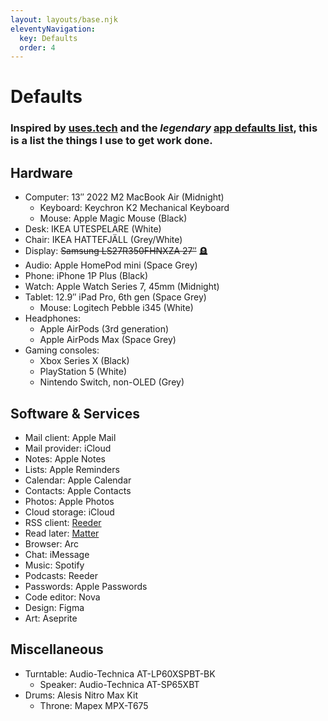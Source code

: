 ```yaml
---
layout: layouts/base.njk
eleventyNavigation:
  key: Defaults
  order: 4
---
```


# Defaults

### Inspired by [uses.tech](https://uses.tech/) and the *legendary* [app defaults list](https://defaults.rknight.me/), this is a list the things I use to get work done.

## Hardware

- Computer: 13″ 2022 M2 MacBook Air (Midnight)
	- Keyboard: Keychron K2 Mechanical Keyboard
	- Mouse: Apple Magic Mouse (Black)
- Desk: IKEA UTESPELARE (White)
- Chair: IKEA HATTEFJÄLL (Grey/White)
- Display: ~~Samsung LS27R350FHNXZA 27″~~ 🪦
- Audio: Apple HomePod mini (Space Grey)
- Phone: iPhone 1P Plus (Black)
- Watch: Apple Watch Series 7, 45mm (Midnight)
- Tablet: 12.9″ iPad Pro, 6th gen (Space Grey)
	- Mouse: Logitech Pebble i345 (White)
- Headphones:
	- Apple AirPods (3rd generation)
	- Apple AirPods Max (Space Grey)
- Gaming consoles:
	- Xbox Series X (Black)
	- PlayStation 5 (White)
	- Nintendo Switch, non-OLED (Grey)

## Software & Services

- Mail client: Apple Mail
- Mail provider: iCloud
- Notes: Apple Notes
- Lists: Apple Reminders
- Calendar: Apple Calendar
- Contacts: Apple Contacts
- Photos: Apple Photos
- Cloud storage: iCloud
- RSS client: [Reeder](https://www.reederapp.com/)
- Read later: [Matter](#)
- Browser: Arc
- Chat: iMessage
- Music: Spotify
- Podcasts: Reeder
- Passwords: Apple Passwords
- Code editor: Nova
- Design: Figma
- Art: Aseprite

## Miscellaneous

- Turntable: Audio-Technica AT-LP60XSPBT-BK
	- Speaker: Audio-Technica AT-SP65XBT
- Drums: Alesis Nitro Max Kit
	- Throne: Mapex MPX-T675
